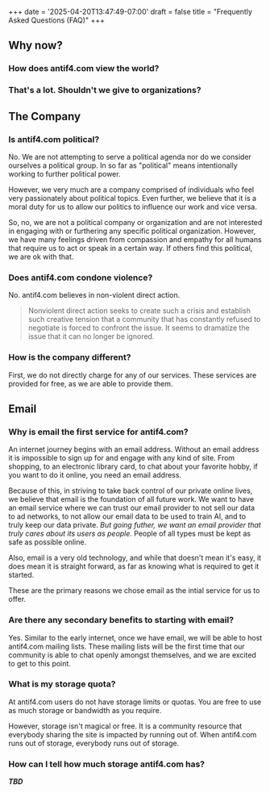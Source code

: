 +++
date = '2025-04-20T13:47:49-07:00'
draft = false
title = "Frequently Asked Questions (FAQ)"
+++

## Why now? 

### How does antif4.com view the world?

### That's a lot. Shouldn't we give to organizations? 

## The Company 

### Is antif4.com political? 

No. We are not attempting to serve a political agenda nor do we consider ourselves a political group. In so far as "political" means intentionally working to further political power. 

However, we very much are a company comprised of individuals who feel very passionately about political topics. Even further, we believe that it is a moral duty for us to allow our politics to influence our work and vice versa. 

So, no, we are not a political company or organization and are not interested in engaging with or furthering any specific political organization. However, we have many feelings driven from compassion and empathy for all humans that require us to act or speak in a certain way. If others find this political, we are ok with that. 

### Does antif4.com condone violence? 

No. antif4.com believes in non-violent direct action. 

> Nonviolent direct action seeks to create such a crisis and establish such creative tension that a community that has constantly refused to negotiate is forced to confront the issue. It seems to dramatize the issue that it can no longer be ignored. 

### How is the company different?

First, we do not directly charge for any of our services. These services are provided for free, as we are able to provide them.

## Email

### Why is email the first service for antif4.com?

An internet journey begins with an email address. Without an email address it is impossible to sign up for and engage with any kind of site. From shopping, to an electronic library card, to chat about your favorite hobby, if you want to do it online, you need an email address. 

Because of this, in striving to take back control of our private online lives, we believe that email is the foundation of all future work. We want to have an email service where we can trust our email provider to not sell our data to ad networks, to not allow our email data to be used to train AI, and to truly keep our data private. *But going futher, we want an email provider that truly cares about its users as people.* People of all types must be kept as safe as possible online.

Also, email is a very old technology, and while that doesn't mean it's easy, it does mean it is straight forward, as far as knowing what is required to get it started. 

These are the primary reasons we chose email as the intial service for us to offer. 

### Are there any secondary benefits to starting with email? 

Yes. Similar to the early internet, once we have email, we will be able to host antif4.com mailing lists. These mailing lists will be the first time that our community is able to chat openly amongst themselves, and we are excited to get to this point. 

### What is my storage quota?

At antif4.com users do not have storage limits or quotas. You are free to use as much storage or bandwidth as you require.

However, storage isn't magical or free. It is a community resource that everybody sharing the site is impacted by running out of. When antif4.com runs out of storage, everybody runs out of storage.

### How can I tell how much storage antif4.com has? 

***TBD***
